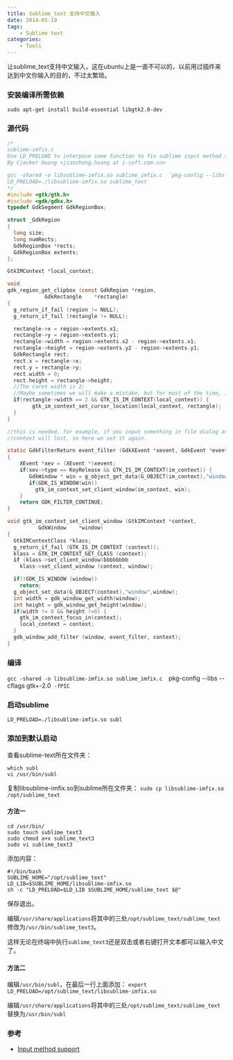 ```yaml
---
title: Sublime_text 支持中文输入
date: 2014-05-19
tags:
    - Sublime text
categories:
    - Tools
---
```


让sublime_text支持中文输入，这在ubuntu上是一直不可以的，以前用过插件来达到中文你输入的目的，不过太繁琐。 

### 安装编译所需依赖
`sudo apt-get install build-essential libgtk2.0-dev`

<!--more-->

### 源代码
```c
/*
sublime-imfix.c
Use LD_PRELOAD to interpose some function to fix sublime input method support for linux.
By Cjacker Huang <jianzhong.huang at i-soft.com.cn>

gcc -shared -o libsublime-imfix.so sublime_imfix.c  `pkg-config --libs --cflags gtk+-2.0` -fPIC
LD_PRELOAD=./libsublime-imfix.so sublime_text
*/
#include <gtk/gtk.h>
#include <gdk/gdkx.h>
typedef GdkSegment GdkRegionBox;

struct _GdkRegion
{
  long size;
  long numRects;
  GdkRegionBox *rects;
  GdkRegionBox extents;
};

GtkIMContext *local_context;

void
gdk_region_get_clipbox (const GdkRegion *region,
            GdkRectangle    *rectangle)
{
  g_return_if_fail (region != NULL);
  g_return_if_fail (rectangle != NULL);

  rectangle->x = region->extents.x1;
  rectangle->y = region->extents.y1;
  rectangle->width = region->extents.x2 - region->extents.x1;
  rectangle->height = region->extents.y2 - region->extents.y1;
  GdkRectangle rect;
  rect.x = rectangle->x;
  rect.y = rectangle->y;
  rect.width = 0;
  rect.height = rectangle->height;
  //The caret width is 2;
  //Maybe sometimes we will make a mistake, but for most of the time, it should be the caret.
  if(rectangle->width == 2 && GTK_IS_IM_CONTEXT(local_context)) {
        gtk_im_context_set_cursor_location(local_context, rectangle);
  }
}

//this is needed, for example, if you input something in file dialog and return back the edit area
//context will lost, so here we set it again.

static GdkFilterReturn event_filter (GdkXEvent *xevent, GdkEvent *event, gpointer im_context)
{
    XEvent *xev = (XEvent *)xevent;
    if(xev->type == KeyRelease && GTK_IS_IM_CONTEXT(im_context)) {
       GdkWindow * win = g_object_get_data(G_OBJECT(im_context),"window");
       if(GDK_IS_WINDOW(win))
         gtk_im_context_set_client_window(im_context, win);
    }
    return GDK_FILTER_CONTINUE;
}

void gtk_im_context_set_client_window (GtkIMContext *context,
          GdkWindow    *window)
{
  GtkIMContextClass *klass;
  g_return_if_fail (GTK_IS_IM_CONTEXT (context));
  klass = GTK_IM_CONTEXT_GET_CLASS (context);
  if (klass->set_client_window)bbbbbbbb
    klass->set_client_window (context, window);

  if(!GDK_IS_WINDOW (window))
    return;
  g_object_set_data(G_OBJECT(context),"window",window);
  int width = gdk_window_get_width(window);
  int height = gdk_window_get_height(window);
  if(width != 0 && height !=0) {
    gtk_im_context_focus_in(context);
    local_context = context;
  }
  gdk_window_add_filter (window, event_filter, context);
} 
```


  
### 编译
`gcc -shared -o libsublime-imfix.so sublime_imfix.c  `pkg-config --libs --cflags gtk+-2.0` -fPIC`

### 启动sublime
`LD_PRELOAD=./libsublime-imfix.so subl`

### 添加到默认启动
查看sublime-text所在文件夹： 
```shell
which subl
vi /usr/bin/subl 
```


复制libsublime-imfix.so到sublime所在文件夹： 
`sudo cp libsublime-imfix.so /opt/sublime_text`

#### 方法一
```shell
cd /usr/bin/
sudo touch sublime_text3 
sudo chmod a+x sublime_text3
sudo vi sublime_text3
```

添加内容：
```shell
#!/bin/bash
SUBLIME_HOME="/opt/sublime_text"
LD_LIB=$SUBLIME_HOME/libsublime-imfix.so
sh -c "LD_PRELOAD=$LD_LIB $SUBLIME_HOME/sublime_text $@"
```


保存退出。 

编辑`/usr/share/applications`将其中的三处`/opt/sublime_text/sublime_text`修改为`/usr/bin/sublime_text3`。 

这样无论在终端中执行`sublime_text3`还是双击或者右键打开文本都可以输入中文了。

#### 方法二
编辑`/usr/bin/subl`，在最后一行上面添加： 
`export LD_PRELOAD=/opt/sublime_text/libsublime-imfix.so`

编辑`/usr/share/applications`将其中的三处`/opt/sublime_text/sublime_text`替换为`/usr/bin/subl`

### 参考
* [Input method support](http://www.sublimetext.com/forum/viewtopic.php?f=3&t=7006&start=10#p41343)
